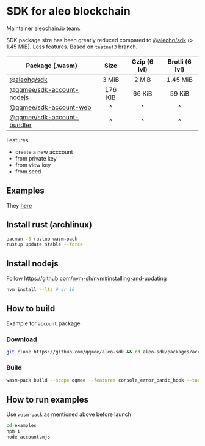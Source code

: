 # SDK for aleo blockchain

Maintainer [aleochain.io](https://aleochain.io) team.

SDK package size has been greatly reduced compared to [@aleohq/sdk](https://www.npmjs.com/package/@aleohq/sdk) (> 1.45 MiB). Less features.
Based on `testnet3` branch.

| Package (.wasm)                                                                        |  Size   | Gzip (6 lvl) | Brotli (6 lvl) |
| -------------------------------------------------------------------------------------- | :-----: | :----------: | :------------: |
| [@aleohq/sdk](https://www.npmjs.com/package/@aleohq/sdk)                               |  3 MiB  |    2 MiB     |    1.45 MiB    |
| [@qqmee/sdk-account-nodejs](https://www.npmjs.com/package/@qqmee/sdk-account-nodejs)   | 176 KiB |    66 KiB    |     59 KiB     |
| [@qqmee/sdk-account-web](https://www.npmjs.com/package/@qqmee/sdk-account-web)         |    ^    |      ^       |       ^        |
| [@qqmee/sdk-account-bundler](https://www.npmjs.com/package/@qqmee/sdk-account-bundler) |    ^    |      ^       |       ^        |

Features

- create a new acccount
- from private key
- from view key
- from seed

## Examples

They [here](./examples)

## Install rust (archlinux)

```bash
pacman -S rustup wasm-pack
rustup update stable --force
```

## Install nodejs

Follow https://github.com/nvm-sh/nvm#installing-and-updating

```bash
nvm install --lts # or 16
```

## How to build

Example for `account` package

### Download

```bash
git clone https://github.com/qqmee/aleo-sdk && cd aleo-sdk/packages/account
```

### Build

```bash
wasm-pack build --scope qqmee --features console_error_panic_hook --target nodejs # or web
```

## How to run examples

Use `wasm-pack` as mentioned above before launch

```bash
cd examples
npm i
node account.mjs
```
